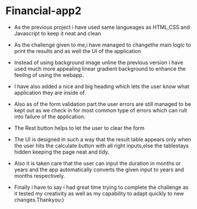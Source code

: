 # Financial-app2
* As  the previous project i have used same langueages as HTML,CSS and Javascript to keep it neat and clean

* As the challenge given to me,i have managed to changethe main logic to print the results and as well the UI of the application

* Instead of using background image unline the previous version i have used much more appealing linear gradient background to enhance the feeilng of using the webapp.

* I have also added a nice and big heading which lets the user know what application they are inside of.

* Also as of the form validation part the user errors are still managed to be kept out as we check in for most common type of errors which can rult into failure of the application.

* The Rest button helps to let the user to clear the form

* The UI is designed in such a way that the result table appears only when the user hits the calculate button with all right inputs,else the tablestays hidden keeping the page neat and tidy.

* Also it is taken care that the user can input the duration in months or years and the app automatically converts the given input to years and months respectively.

* Finally i have to say i had great time trying to complete the challenge as it tested my creativity as well as my capability to adapt quickly to new changes.Thankyou:)
